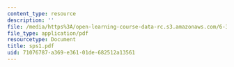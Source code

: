 ```yaml
---
content_type: resource
description: ''
file: /media/https%3A/open-learning-course-data-rc.s3.amazonaws.com/6-336j-introduction-to-numerical-simulation-sma-5211-fall-2003/71076787a369e36101de682512a13561_sps1.pdf
file_type: application/pdf
resourcetype: Document
title: sps1.pdf
uid: 71076787-a369-e361-01de-682512a13561
---
```

